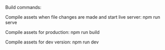 Build commands:

Compile assets when file changes are made and start live server: npm run serve

Compile assets for production: npm run build

Compile assets for dev version: npm run dev